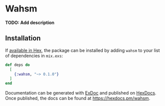 # Wahsm

**TODO: Add description**

## Installation

If [available in Hex](https://hex.pm/docs/publish), the package can be installed
by adding `wahsm` to your list of dependencies in `mix.exs`:

```elixir
def deps do
  [
    {:wahsm, "~> 0.1.0"}
  ]
end
```

Documentation can be generated with [ExDoc](https://github.com/elixir-lang/ex_doc)
and published on [HexDocs](https://hexdocs.pm). Once published, the docs can
be found at <https://hexdocs.pm/wahsm>.

